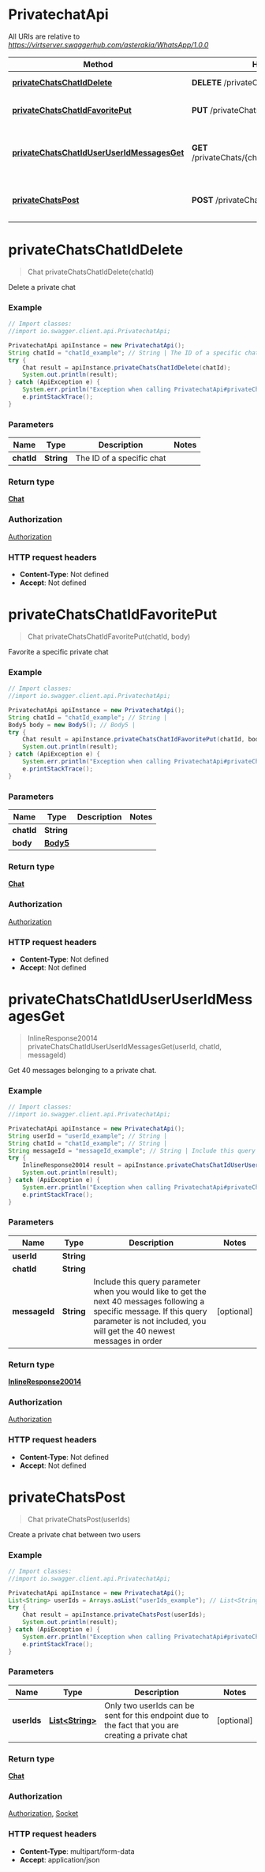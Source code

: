# PrivatechatApi

All URIs are relative to *https://virtserver.swaggerhub.com/asterakia/WhatsApp/1.0.0*

Method | HTTP request | Description
------------- | ------------- | -------------
[**privateChatsChatIdDelete**](PrivatechatApi.md#privateChatsChatIdDelete) | **DELETE** /privateChats/{chatId} | Delete a private chat
[**privateChatsChatIdFavoritePut**](PrivatechatApi.md#privateChatsChatIdFavoritePut) | **PUT** /privateChats/{chatId}/favorite | Favorite a specific private chat
[**privateChatsChatIdUserUserIdMessagesGet**](PrivatechatApi.md#privateChatsChatIdUserUserIdMessagesGet) | **GET** /privateChats/{chatId}/user/{userId}/messages | Get 40 messages belonging to a private chat.
[**privateChatsPost**](PrivatechatApi.md#privateChatsPost) | **POST** /privateChats | Create a private chat between two users


<a name="privateChatsChatIdDelete"></a>
# **privateChatsChatIdDelete**
> Chat privateChatsChatIdDelete(chatId)

Delete a private chat

### Example
```java
// Import classes:
//import io.swagger.client.api.PrivatechatApi;

PrivatechatApi apiInstance = new PrivatechatApi();
String chatId = "chatId_example"; // String | The ID of a specific chat
try {
    Chat result = apiInstance.privateChatsChatIdDelete(chatId);
    System.out.println(result);
} catch (ApiException e) {
    System.err.println("Exception when calling PrivatechatApi#privateChatsChatIdDelete");
    e.printStackTrace();
}
```

### Parameters

Name | Type | Description  | Notes
------------- | ------------- | ------------- | -------------
 **chatId** | **String**| The ID of a specific chat |

### Return type

[**Chat**](Chat.md)

### Authorization

[Authorization](../README.md#Authorization)

### HTTP request headers

 - **Content-Type**: Not defined
 - **Accept**: Not defined

<a name="privateChatsChatIdFavoritePut"></a>
# **privateChatsChatIdFavoritePut**
> Chat privateChatsChatIdFavoritePut(chatId, body)

Favorite a specific private chat

### Example
```java
// Import classes:
//import io.swagger.client.api.PrivatechatApi;

PrivatechatApi apiInstance = new PrivatechatApi();
String chatId = "chatId_example"; // String | 
Body5 body = new Body5(); // Body5 | 
try {
    Chat result = apiInstance.privateChatsChatIdFavoritePut(chatId, body);
    System.out.println(result);
} catch (ApiException e) {
    System.err.println("Exception when calling PrivatechatApi#privateChatsChatIdFavoritePut");
    e.printStackTrace();
}
```

### Parameters

Name | Type | Description  | Notes
------------- | ------------- | ------------- | -------------
 **chatId** | **String**|  |
 **body** | [**Body5**](Body5.md)|  |

### Return type

[**Chat**](Chat.md)

### Authorization

[Authorization](../README.md#Authorization)

### HTTP request headers

 - **Content-Type**: Not defined
 - **Accept**: Not defined

<a name="privateChatsChatIdUserUserIdMessagesGet"></a>
# **privateChatsChatIdUserUserIdMessagesGet**
> InlineResponse20014 privateChatsChatIdUserUserIdMessagesGet(userId, chatId, messageId)

Get 40 messages belonging to a private chat.

### Example
```java
// Import classes:
//import io.swagger.client.api.PrivatechatApi;

PrivatechatApi apiInstance = new PrivatechatApi();
String userId = "userId_example"; // String | 
String chatId = "chatId_example"; // String | 
String messageId = "messageId_example"; // String | Include this query parameter when you would like to get the next 40 messages following a specific message. If this query parameter is not included, you will get the 40 newest messages in order
try {
    InlineResponse20014 result = apiInstance.privateChatsChatIdUserUserIdMessagesGet(userId, chatId, messageId);
    System.out.println(result);
} catch (ApiException e) {
    System.err.println("Exception when calling PrivatechatApi#privateChatsChatIdUserUserIdMessagesGet");
    e.printStackTrace();
}
```

### Parameters

Name | Type | Description  | Notes
------------- | ------------- | ------------- | -------------
 **userId** | **String**|  |
 **chatId** | **String**|  |
 **messageId** | **String**| Include this query parameter when you would like to get the next 40 messages following a specific message. If this query parameter is not included, you will get the 40 newest messages in order | [optional]

### Return type

[**InlineResponse20014**](InlineResponse20014.md)

### Authorization

[Authorization](../README.md#Authorization)

### HTTP request headers

 - **Content-Type**: Not defined
 - **Accept**: Not defined

<a name="privateChatsPost"></a>
# **privateChatsPost**
> Chat privateChatsPost(userIds)

Create a private chat between two users

### Example
```java
// Import classes:
//import io.swagger.client.api.PrivatechatApi;

PrivatechatApi apiInstance = new PrivatechatApi();
List<String> userIds = Arrays.asList("userIds_example"); // List<String> | Only two userIds can be sent for this endpoint due to the fact that you are creating a private chat
try {
    Chat result = apiInstance.privateChatsPost(userIds);
    System.out.println(result);
} catch (ApiException e) {
    System.err.println("Exception when calling PrivatechatApi#privateChatsPost");
    e.printStackTrace();
}
```

### Parameters

Name | Type | Description  | Notes
------------- | ------------- | ------------- | -------------
 **userIds** | [**List&lt;String&gt;**](String.md)| Only two userIds can be sent for this endpoint due to the fact that you are creating a private chat | [optional]

### Return type

[**Chat**](Chat.md)

### Authorization

[Authorization](../README.md#Authorization), [Socket](../README.md#Socket)

### HTTP request headers

 - **Content-Type**: multipart/form-data
 - **Accept**: application/json

